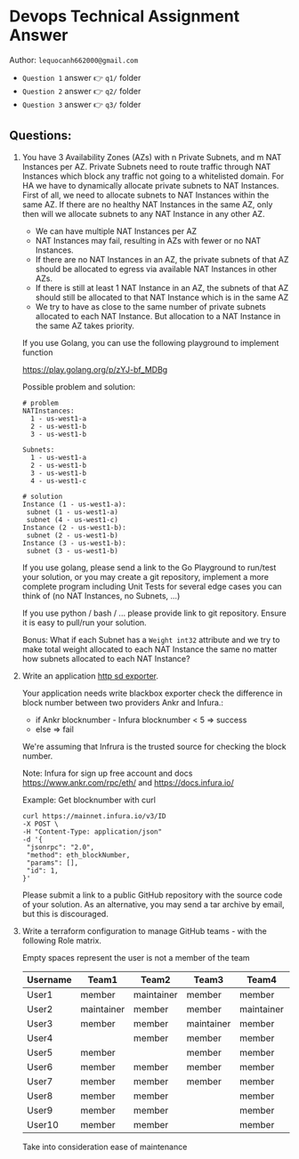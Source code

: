 # Devops Technical Assignment Answer
Author: `lequocanh662000@gmail.com`

- `Question 1` answer :point_right: `q1/` folder
- `Question 2` answer :point_right: `q2/` folder
- `Question 3` answer :point_right: `q3/` folder

## Questions:
1. You have 3 Availability Zones (AZs) with n Private Subnets, and m NAT Instances per AZ. Private Subnets need to route traffic through NAT Instances which block any traffic not going to a whitelisted domain. 
   For HA we have to dynamically allocate private subnets to NAT Instances. First of all, we need to allocate subnets to NAT Instances within the same AZ. If there are no healthy NAT Instances in the same AZ, only then will we allocate subnets to any NAT Instance in any other AZ.

   - We can have multiple NAT Instances per AZ
   - NAT Instances may fail, resulting in AZs with fewer or no NAT Instances. 
   - If there are no NAT Instances in an AZ, the private subnets of that AZ should be allocated to egress via available NAT Instances in other AZs. 
   - If there is still at least 1 NAT Instance in an AZ, the subnets of that AZ should still be allocated to that NAT Instance which is in the same AZ
   - We try to have as close to the same number of private subnets allocated to each NAT Instance. But allocation to a NAT Instance in the same AZ takes priority.
   
   If you use Golang, you can use the following playground to implement function
   
   https://play.golang.org/p/zYJ-bf_MDBg
   
   Possible problem and solution:
   
   ```
   # problem
   NATInstances:
     1 - us-west1-a
     2 - us-west1-b
     3 - us-west1-b
   
   Subnets:
     1 - us-west1-a
     2 - us-west1-b
     3 - us-west1-b
     4 - us-west1-c
   
   # solution
   Instance (1 - us-west1-a):
	subnet (1 - us-west1-a)
	subnet (4 - us-west1-c)
   Instance (2 - us-west1-b):
	subnet (2 - us-west1-b)
   Instance (3 - us-west1-b):
	subnet (3 - us-west1-b)

   ```
   
   If you use golang, please send a link to the Go Playground to run/test your solution, or you may create a git repository, implement a more complete program including Unit Tests for several edge cases you can think of (no NAT Instances, no Subnets, ...)
   
   If you use python / bash / ... please provide link to git repository. Ensure it is easy to pull/run your solution.

   Bonus: What if each Subnet has a `Weight int32` attribute and we try to make total weight allocated to each NAT Instance the same no matter how subnets allocated to each NAT Instance?

1. Write an application [http sd exporter](https://prometheus.io/docs/prometheus/latest/http_sd/). 

    Your application needs write blackbox exporter check the difference in block number between two providers Ankr and Infura.:
    -   if Ankr blocknumber - Infura blocknumber < 5 => success
    -   else => fail

    We're assuming that Infrura is the trusted source for checking the block number.

    Note: Infura for sign up free account and docs https://www.ankr.com/rpc/eth/ and https://docs.infura.io/

    Example: Get blocknumber with curl
    ```
    curl https://mainnet.infura.io/v3/ID
    -X POST \
    -H "Content-Type: application/json" 
    -d '{ 
     "jsonrpc": "2.0", 
     "method": eth_blockNumber, 
     "params": [], 
     "id": 1, 
    }'
    ```
    Please submit a link to a public GitHub repository with the source code of your solution. As an alternative, you may send a tar archive by email, but this is discouraged.

1. Write a terraform configuration to manage GitHub teams - with the following Role matrix.

   Empty spaces represent the user is not a member of the team

   | Username | Team1 | Team2 | Team3 | Team4 | Team5 | Team6 |
   |----------|-------|-------|-------|-------|-------|-------|
   |User1 | member | maintainer | member | member | maintainer | member |
   |User2 | maintainer | member	| member | maintainer	| member | member |
   |User3 | member | member | maintainer | member | member | member |
   |User4 |  | member | member | member | member | maintainer | 
   |User5 | member |  | member | member |  | member | 
   |User6 | member | member | member | member | member |  |
   |User7 | member | member | member | member | member | member |
   |User8 | member | member |  | member | member | member |
   |User9 | member | member |  | member | member | member |
   |User10 | member | member |  | member | member | member |
   
   Take into consideration ease of maintenance 